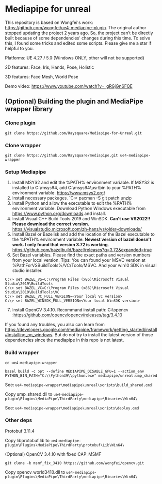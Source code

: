 # Mediapipe for unreal

This repository is based on Wongfei's work: https://github.com/wongfei/ue4-mediapipe-plugin. The original author stopped updating the project 2 years ago. So, the project can't be directly built because of some dependencies' changes during this time. To solve this, I found some tricks and edited some scripts. Please give me a star if helpful to you.


Platforms: UE 4.27 / 5.0 (Windows ONLY, other will not be supported)

2D features: Face, Iris, Hands, Pose, Holistic

3D features: Face Mesh, World Pose

Demo video: https://www.youtube.com/watch?v=_gRGjGn6FQE

## (Optional) Building the plugin and MediaPipe wrapper library

### Clone plugin

`git clone https://github.com/Raysquare/Mediapipe-for-Unreal.git`

### Clone wrapper

`git clone https://github.com/Raysquare/mediapipe.git ue4-mediapipe-wrapper`

### Setup Mediapipe 
1. Install MSYS2 and edit the %PATH% environment variable. If MSYS2 is installed to C:\msys64, add C:\msys64\usr\bin to your %PATH% environment variable. https://www.msys2.org/
2. Install necessary packages.
`C:\> pacman -S git patch unzip
3. Install Python and allow the executable to edit the %PATH% environment variable. Download Python Windows executable from https://www.python.org/downloads and install.
4. Install Visual C++ Build Tools 2019 and WinSDK. **Can't use VS2022!! Please download the correct version.** https://visualstudio.microsoft.com/zh-hans/vs/older-downloads/
5. Install Bazel or Bazelisk and add the location of the Bazel executable to the %PATH% environment variable. **Newest version of bazel doesn't work. I only found that version 3.72 is working**. https://github.com/bazelbuild/bazel/releases?q=3.72&expanded=true
6. Set Bazel variables. 
Please find the exact paths and version numbers from your local version. Tips: You can found your MSVC version at %PathForVSBuildTools%/VC/Tools/MSVC. And your win10 SDK in visual studio installer.
```
C:\> set BAZEL_VS=C:\Program Files (x86)\Microsoft Visual Studio\2019\BuildTools
C:\> set BAZEL_VC=C:\Program Files (x86)\Microsoft Visual Studio\2019\BuildTools\VC
C:\> set BAZEL_VC_FULL_VERSION=<Your local VC version>
C:\> set BAZEL_WINSDK_FULL_VERSION=<Your local WinSDK version>
```
7. Install OpenCV 3.4.10. Recommand install path: C:\opencv :https://github.com/opencv/opencv/releases/tag/3.4.10

If you found any troubles, you also can learn from https://developers.google.com/mediapipe/framework/getting_started/install#installing_on_windows. But do not try to install the latest version of those dependencies since the mediapipe in this repo is not latest.

### Build wrapper

`cd ue4-mediapipe-wrapper`

`bazel build -c opt --define MEDIAPIPE_DISABLE_GPU=1 --action_env PYTHON_BIN_PATH="C:\\Python39\\python.exe" mediapipe/unreal:ump_shared`

See: `ue4-mediapipe-wrapper\mediapipe\unreal\scripts\build_shared.cmd`

Copy ump_shared.dll to `ue4-mediapipe-plugin\Plugins\MediaPipe\ThirdParty\mediapipe\Binaries\Win64\`

See: `ue4-mediapipe-wrapper\mediapipe\unreal\scripts\deploy.cmd`

### Other deps

Protobuf 3.11.4

Copy libprotobuf.lib to `ue4-mediapipe-plugin\Plugins\MediaPipe\ThirdParty\protobuf\Lib\Win64\`

(Optional) OpenCV 3.4.10 with fixed CAP_MSMF

`git clone -b msmf_fix_3410 https://github.com/wongfei/opencv.git`

Copy opencv_world3410.dll to `ue4-mediapipe-plugin\Plugins\MediaPipe\ThirdParty\mediapipe\Binaries\Win64\`
